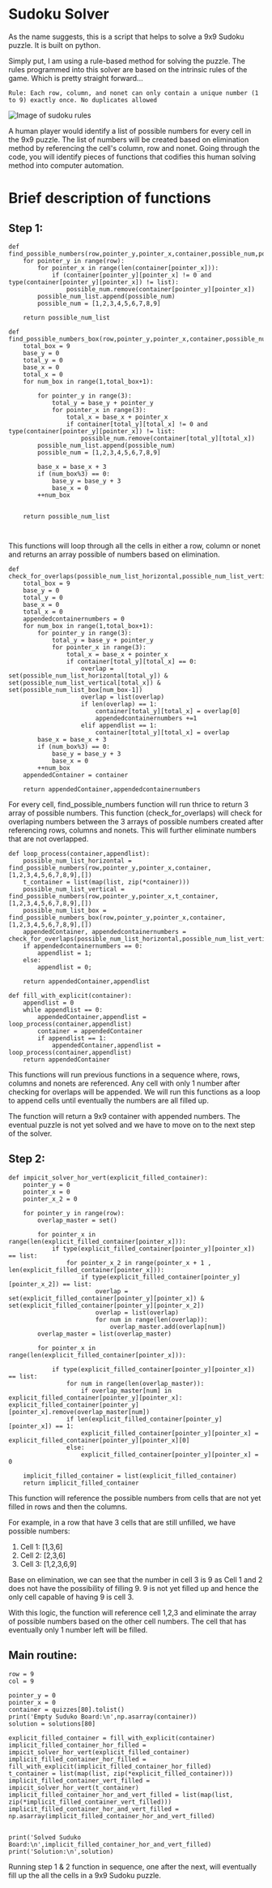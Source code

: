 # Sudoku Solver

As the name suggests, this is a script that helps to solve a 9x9 Sudoku puzzle. It is built on python.

Simply put, I am using a rule-based method for solving the puzzle. The rules programmed into this solver are based on the intrinsic rules of the game. Which is pretty straight forward...

```
Rule: Each row, column, and nonet can only contain a unique number (1 to 9) exactly once. No duplicates allowed
```
![Image of sudoku rules](http://www.dragonsudoku.co.uk/sudoku-grid-1.gif)

A human player would identify a list of possible numbers for every cell in the 9x9 puzzle. The list of numbers will be created based on elimination method by referencing the cell's column, row and nonet. Going through the code, you will identify pieces of functions that codifies this human solving method into computer automation.

# Brief description of functions

## Step 1:
```
def find_possible_numbers(row,pointer_y,pointer_x,container,possible_num,possible_num_list):
    for pointer_y in range(row):
        for pointer_x in range(len(container[pointer_x])):
            if (container[pointer_y][pointer_x] != 0 and type(container[pointer_y][pointer_x]) != list):
                possible_num.remove(container[pointer_y][pointer_x])
        possible_num_list.append(possible_num)
        possible_num = [1,2,3,4,5,6,7,8,9]

    return possible_num_list
	
def find_possible_numbers_box(row,pointer_y,pointer_x,container,possible_num,possible_num_list):
    total_box = 9
    base_y = 0
    total_y = 0
    base_x = 0
    total_x = 0
    for num_box in range(1,total_box+1):
        
        for pointer_y in range(3):
            total_y = base_y + pointer_y
            for pointer_x in range(3):
                total_x = base_x + pointer_x
                if container[total_y][total_x] != 0 and type(container[pointer_y][pointer_x]) != list:
                    possible_num.remove(container[total_y][total_x])
        possible_num_list.append(possible_num)
        possible_num = [1,2,3,4,5,6,7,8,9]

        base_x = base_x + 3
        if (num_box%3) == 0:
            base_y = base_y + 3
            base_x = 0
        ++num_box
    
               
    return possible_num_list

	
```

This functions will loop through all the cells in either a row, column or nonet and returns an array possible of numbers based on elimination.

```
def check_for_overlaps(possible_num_list_horizontal,possible_num_list_vertical,possible_num_list_box,container,appendlist):
    total_box = 9
    base_y = 0
    total_y = 0
    base_x = 0
    total_x = 0
    appendedcontainernumbers = 0
    for num_box in range(1,total_box+1):
        for pointer_y in range(3):
            total_y = base_y + pointer_y
            for pointer_x in range(3):
                total_x = base_x + pointer_x
                if container[total_y][total_x] == 0:
                    overlap = set(possible_num_list_horizontal[total_y]) & set(possible_num_list_vertical[total_x]) & set(possible_num_list_box[num_box-1])
                    overlap = list(overlap)
                    if len(overlap) == 1:
                        container[total_y][total_x] = overlap[0]
                        appendedcontainernumbers +=1
                    elif appendlist == 1:
                        container[total_y][total_x] = overlap
        base_x = base_x + 3
        if (num_box%3) == 0:
            base_y = base_y + 3
            base_x = 0
        ++num_box
    appendedContainer = container
    
    return appendedContainer,appendedcontainernumbers
```

For every cell, find_possible_numbers function will run thrice to return 3 array of possible numbers. This function (check_for_overlaps) will check for overlaping numbers between the 3 arrays of possible numbers created after referencing rows, columns and nonets. This will further eliminate numbers that are not overlapped. 

```
def loop_process(container,appendlist):
    possible_num_list_horizontal = find_possible_numbers(row,pointer_y,pointer_x,container,[1,2,3,4,5,6,7,8,9],[])
    t_container = list(map(list, zip(*container)))
    possible_num_list_vertical = find_possible_numbers(row,pointer_y,pointer_x,t_container,[1,2,3,4,5,6,7,8,9],[])
    possible_num_list_box = find_possible_numbers_box(row,pointer_y,pointer_x,container,[1,2,3,4,5,6,7,8,9],[])
    appendedContainer, appendedcontainernumbers = check_for_overlaps(possible_num_list_horizontal,possible_num_list_vertical,possible_num_list_box,container,appendlist)
    if appendedcontainernumbers == 0:
        appendlist = 1;
    else:
        appendlist = 0;

    return appendedContainer,appendlist
	
def fill_with_explicit(container):
    appendlist = 0
    while appendlist == 0:
        appendedContainer,appendlist = loop_process(container,appendlist)
        container = appendedContainer
        if appendlist == 1:
            appendedContainer,appendlist = loop_process(container,appendlist)        
    return appendedContainer
```

This functions will run previous functions in a sequence where, rows, columns and nonets are referenced. Any cell with only 1 number after checking for overlaps will be appended. We will run this functions as a loop to append cells until eventually the numbers are all filled up. 

The function will return a 9x9 container with appended numbers. The eventual puzzle is not yet solved and we have to move on to the next step of the solver.

## Step 2:
```
def impicit_solver_hor_vert(explicit_filled_container):
    pointer_y = 0
    pointer_x = 0
    pointer_x_2 = 0

    for pointer_y in range(row):
        overlap_master = set()
    
        for pointer_x in range(len(explicit_filled_container[pointer_x])):
            if type(explicit_filled_container[pointer_y][pointer_x]) == list:
                for pointer_x_2 in range(pointer_x + 1 , len(explicit_filled_container[pointer_x])):
                    if type(explicit_filled_container[pointer_y][pointer_x_2]) == list:
                        overlap = set(explicit_filled_container[pointer_y][pointer_x]) & set(explicit_filled_container[pointer_y][pointer_x_2])
                        overlap = list(overlap)                    
                        for num in range(len(overlap)):
                            overlap_master.add(overlap[num])            
        overlap_master = list(overlap_master)

        for pointer_x in range(len(explicit_filled_container[pointer_x])):
            
            if type(explicit_filled_container[pointer_y][pointer_x]) == list:
                for num in range(len(overlap_master)):
                    if overlap_master[num] in explicit_filled_container[pointer_y][pointer_x]: explicit_filled_container[pointer_y][pointer_x].remove(overlap_master[num])
                if len(explicit_filled_container[pointer_y][pointer_x]) == 1:
                    explicit_filled_container[pointer_y][pointer_x] = explicit_filled_container[pointer_y][pointer_x][0]
                else:
                    explicit_filled_container[pointer_y][pointer_x] = 0

    implicit_filled_container = list(explicit_filled_container)
    return implicit_filled_container
```

This function will reference the possible numbers from cells that are not yet filled in rows and then the columns. 

For example, in a row that have 3 cells that are still unfilled, we have possible numbers:
1. Cell 1: [1,3,6]
2. Cell 2: [2,3,6]
3. Cell 3: [1,2,3,6,9]

Base on elimination, we can see that the number in cell 3 is 9 as Cell 1 and 2 does not have the possibility of filling 9. 9 is not yet filled up and hence the only cell capable of having 9 is cell 3.

With this logic, the function will reference cell 1,2,3 and eliminate the array of possible numbers based on the other cell numbers. The cell that has eventually only 1 number left will be filled. 

## Main routine:
```
row = 9
col = 9

pointer_y = 0
pointer_x = 0
container = quizzes[80].tolist()
print('Empty Suduko Board:\n',np.asarray(container))
solution = solutions[80]

explicit_filled_container = fill_with_explicit(container)
implicit_filled_container_hor_filled = impicit_solver_hor_vert(explicit_filled_container)
implicit_filled_container_hor_filled = fill_with_explicit(implicit_filled_container_hor_filled)
t_container = list(map(list, zip(*explicit_filled_container)))
implicit_filled_container_vert_filled = impicit_solver_hor_vert(t_container)
implicit_filled_container_hor_and_vert_filled = list(map(list, zip(*implicit_filled_container_vert_filled)))
implicit_filled_container_hor_and_vert_filled = np.asarray(implicit_filled_container_hor_and_vert_filled)


print('Solved Suduko Board:\n',implicit_filled_container_hor_and_vert_filled)
print('Solution:\n',solution)
```

Running step 1 & 2 function in sequence, one after the next, will eventually fill up the all the cells in a 9x9 Sudoku puzzle.    	

  
